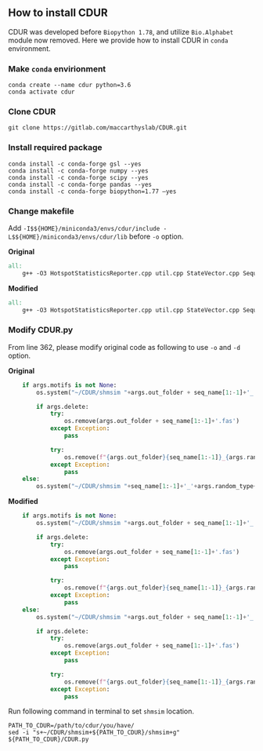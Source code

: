 ## How to install CDUR
CDUR was developed before `Biopython 1.78`, and utilize `Bio.Alphabet` module now removed.
Here we provide how to install CDUR in `conda` environment.

### Make `conda` envirionment
```console
conda create --name cdur python=3.6
conda activate cdur
```

### Clone CDUR
```console
git clone https://gitlab.com/maccarthyslab/CDUR.git
```

### Install required package
```console
conda install -c conda-forge gsl --yes
conda install -c conda-forge numpy --yes
conda install -c conda-forge scipy --yes
conda install -c conda-forge pandas --yes
conda install -c conda-forge biopython=1.77 –yes
```

### Change makefile
Add `-I$${HOME}/miniconda3/envs/cdur/include -L$${HOME}/miniconda3/envs/cdur/lib` before `-o` option.

**Original**
```Makefile
all:
	g++ -O3 HotspotStatisticsReporter.cpp util.cpp StateVector.cpp Sequence.cpp Mutation.cpp scharff_utils.cpp ContinuousHistogram.cpp GeneticCode.cpp DiscreteHistogram.cpp MotifReference.cpp MotifIdentifier.cpp Motif.cpp EgnetProperties.cpp FrequencyDependentRandomizer.cpp Properties.cpp SequenceDataset.cpp StatsSampler.cpp BivariateNormalConditional.cpp generate.cpp analysis.cpp MotifMutationPair.cpp MotifMutationFrequency.cpp StatsSampler2Vars.cpp SimpleFastaReader.cpp RandomizedIota.cpp -I./ -I./tnt -o shmsim -lgsl -lgslcblas -lm -O

```
**Modified**
```Makefile
all:
	g++ -O3 HotspotStatisticsReporter.cpp util.cpp StateVector.cpp Sequence.cpp Mutation.cpp scharff_utils.cpp ContinuousHistogram.cpp GeneticCode.cpp DiscreteHistogram.cpp MotifReference.cpp MotifIdentifier.cpp Motif.cpp EgnetProperties.cpp FrequencyDependentRandomizer.cpp Properties.cpp SequenceDataset.cpp StatsSampler.cpp BivariateNormalConditional.cpp generate.cpp analysis.cpp MotifMutationPair.cpp MotifMutationFrequency.cpp StatsSampler2Vars.cpp SimpleFastaReader.cpp RandomizedIota.cpp -I./ -I./tnt -I$${HOME}/miniconda3/envs/cdur/include -L$${HOME}/miniconda3/envs/cdur/lib -o shmsim -lgsl -lgslcblas -lm -O

```
### Modify CDUR.py
From line 362, please modify original code as following to use `-o` and `-d` option.

**Original**
```Python
    if args.motifs is not None:
        os.system("~/CDUR/shmsim "+args.out_folder + seq_name[1:-1]+'_'+args.random_type+'.fasta ' + args.motifs + ' > ' + args.out_folder + seq_name[1:-1] + '_' + args.random_type + 'results.txt')

        if args.delete:
            try:
                os.remove(args.out_folder + seq_name[1:-1]+'.fas')
            except Exception:
                pass

            try:
                os.remove(f"{args.out_folder}{seq_name[1:-1]}_{args.random_type}.fasta")
            except Exception:
                pass
    else:
	    os.system("~/CDUR/shmsim "+seq_name[1:-1]+'_'+args.random_type+'.fasta > ' + seq_name[1:-1] + '_' + args.random_type + 'results.txt')

```

**Modified**
```Python
    if args.motifs is not None:
        os.system("~/CDUR/shmsim "+args.out_folder + seq_name[1:-1]+'_'+args.random_type+'.fasta ' + args.motifs + ' > ' + args.out_folder + seq_name[1:-1] + '_' + args.random_type + 'results.txt')

        if args.delete:
            try:
                os.remove(args.out_folder + seq_name[1:-1]+'.fas')
            except Exception:
                pass

            try:
                os.remove(f"{args.out_folder}{seq_name[1:-1]}_{args.random_type}.fasta")
            except Exception:
                pass
    else:
        os.system("~/CDUR/shmsim "+args.out_folder + seq_name[1:-1]+'_'+args.random_type+'.fasta > ' + args.out_folder + seq_name[1:-1] + '_' + args.random_type + 'results.txt')

        if args.delete:
            try:
                os.remove(args.out_folder + seq_name[1:-1]+'.fas')
            except Exception:
                pass

            try:
                os.remove(f"{args.out_folder}{seq_name[1:-1]}_{args.random_type}.fasta")
            except Exception:
                pass
```

Run following command in terminal to set `shmsim` location.

```console
PATH_TO_CDUR=/path/to/cdur/you/have/
sed -i "s+~/CDUR/shmsim+${PATH_TO_CDUR}/shmsim+g" ${PATH_TO_CDUR}/CDUR.py
```
